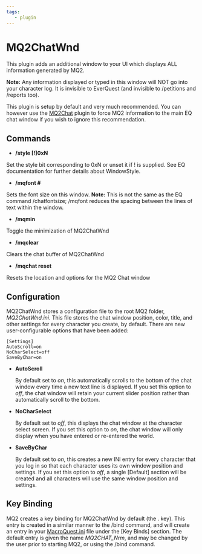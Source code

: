 ```yaml
---
tags:
   - plugin
---
```

# MQ2ChatWnd

This plugin adds an additional window to your UI which displays ALL information generated by MQ2.

**Note:** Any information displayed or typed in this window will NOT go into your character log. It is invisible to EverQuest \(and invisible to /petitions and /reports too\).

This plugin is setup by default and very much recommended. You can however use the [MQ2Chat](../mq2chat.md) plugin to force MQ2 information to the main EQ chat window if you wish to ignore this recommendation.

## Commands

* **/style \[!\]0xN**

Set the style bit corresponding to 0xN or unset it if ! is supplied. See EQ documentation for further details about WindowStyle.

* **/mqfont \#**

Sets the font size on this window. **Note:** This is not the same as the EQ command /chatfontsize; /mqfont reduces the spacing between the lines of text within the window.

* **/mqmin**

Toggle the minimization of MQ2ChatWnd

* **/mqclear**

Clears the chat buffer of MQ2ChatWnd

* **/mqchat reset**

Resets the location and options for the MQ2 Chat window

## Configuration

MQ2ChatWnd stores a configuration file to the root MQ2 folder, _MQ2ChatWnd.ini_. This file stores the chat window position, color, title, and other settings for every character you create, by default. There are new user-configurable options that have been added:

```text
[Settings]
AutoScroll=on
NoCharSelect=off
SaveByChar=on
```

* **AutoScroll**

  By default set to _on_, this automatically scrolls to the bottom of the chat window every time a new text line is displayed. If you set this option to _off_, the chat window will retain your current slider position rather than automatically scroll to the bottom.

* **NoCharSelect**

  By default set to _off_, this displays the chat window at the character select screen. If you set this option to _on_, the chat window will only display when you have entered or re-entered the world.

* **SaveByChar**

  By default set to _on_, this creates a new INI entry for every character that you log in so that each character uses its own window position and settings. If you set this option to _off_, a single \[Default\] section will be created and all characters will use the same window position and settings.

## Key Binding

MQ2 creates a key binding for MQ2ChatWnd by default \(the . key\). This entry is created in a similar manner to the /bind command, and will create an entry in your [MacroQuest.ini](../../../main/macroquest.ini.md) file under the \[Key Binds\] section. The default entry is given the name _MQ2CHAT\_Nrm_, and may be changed by the user prior to starting MQ2, or using the /bind command.
